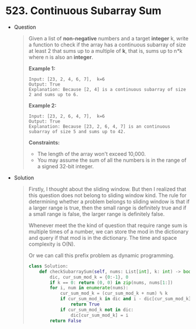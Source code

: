 # 523. Continuous Subarray Sum

- Question

  > Given a list of **non-negative** numbers and a target **integer** k, write a function to check if the array has a continuous subarray of size at least 2 that sums up to a multiple of **k**, that is, sums up to n*k where n is also an **integer**.
  >
  >  
  >
  > **Example 1:**
  >
  > ```
  > Input: [23, 2, 4, 6, 7],  k=6
  > Output: True
  > Explanation: Because [2, 4] is a continuous subarray of size 2 and sums up to 6.
  > ```
  >
  > **Example 2:**
  >
  > ```
  > Input: [23, 2, 6, 4, 7],  k=6
  > Output: True
  > Explanation: Because [23, 2, 6, 4, 7] is an continuous subarray of size 5 and sums up to 42.
  > ```
  >
  >  
  >
  > **Constraints:**
  >
  > - The length of the array won't exceed 10,000.
  > - You may assume the sum of all the numbers is in the range of a signed 32-bit integer.

- Solution

  > Firstly, I thought about the sliding window. But then I realized that this question does not belong to sliding window kind. The rule for determining whether a problem belongs to sliding window is that if a larger range is true, then the small range is definitely true and if a small range is false, the larger range is definitely false. 
  >
  > Whenever meet the the kind of question that require range sum is multiple times of a number, we can store the mod in the dictionary and query if that mod is in the dictionary. The time and space complexity is O(N).
  >
  > Or we can call this prefix problem as dynamic programming.
  >
  > ```python
  > class Solution:
  >     def checkSubarraySum(self, nums: List[int], k: int) -> bool:
  >         dic, cur_sum_mod_k = {0:-1}, 0
  >         if k == 0: return (0, 0) in zip(nums, nums[1:])
  >         for i, num in enumerate(nums):
  >             cur_sum_mod_k = (cur_sum_mod_k + num) % k
  >             if cur_sum_mod_k in dic and i - dic[cur_sum_mod_k] >= 2:
  >                 return True
  >             if cur_sum_mod_k not in dic:
  >                 dic[cur_sum_mod_k] = i
  >         return False
  > ```